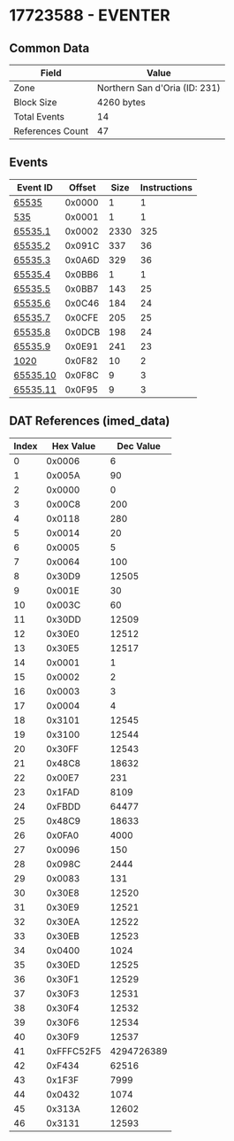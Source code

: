 # 17723588 - EVENTER

## Common Data

| Field            | Value                         |
|------------------|-------------------------------|
| Zone             | Northern San d'Oria (ID: 231) |
| Block Size       | 4260 bytes                    |
| Total Events     | 14                            |
| References Count | 47                            |

## Events

| Event ID                  | Offset   |   Size |   Instructions |
|---------------------------|----------|--------|----------------|
| [65535](./65535.md)       | 0x0000   |      1 |              1 |
| [535](./535.md)           | 0x0001   |      1 |              1 |
| [65535.1](./65535.1.md)   | 0x0002   |   2330 |            325 |
| [65535.2](./65535.2.md)   | 0x091C   |    337 |             36 |
| [65535.3](./65535.3.md)   | 0x0A6D   |    329 |             36 |
| [65535.4](./65535.4.md)   | 0x0BB6   |      1 |              1 |
| [65535.5](./65535.5.md)   | 0x0BB7   |    143 |             25 |
| [65535.6](./65535.6.md)   | 0x0C46   |    184 |             24 |
| [65535.7](./65535.7.md)   | 0x0CFE   |    205 |             25 |
| [65535.8](./65535.8.md)   | 0x0DCB   |    198 |             24 |
| [65535.9](./65535.9.md)   | 0x0E91   |    241 |             23 |
| [1020](./1020.md)         | 0x0F82   |     10 |              2 |
| [65535.10](./65535.10.md) | 0x0F8C   |      9 |              3 |
| [65535.11](./65535.11.md) | 0x0F95   |      9 |              3 |

## DAT References (imed_data)

|   Index | Hex Value   |   Dec Value |
|---------|-------------|-------------|
|       0 | 0x0006      |           6 |
|       1 | 0x005A      |          90 |
|       2 | 0x0000      |           0 |
|       3 | 0x00C8      |         200 |
|       4 | 0x0118      |         280 |
|       5 | 0x0014      |          20 |
|       6 | 0x0005      |           5 |
|       7 | 0x0064      |         100 |
|       8 | 0x30D9      |       12505 |
|       9 | 0x001E      |          30 |
|      10 | 0x003C      |          60 |
|      11 | 0x30DD      |       12509 |
|      12 | 0x30E0      |       12512 |
|      13 | 0x30E5      |       12517 |
|      14 | 0x0001      |           1 |
|      15 | 0x0002      |           2 |
|      16 | 0x0003      |           3 |
|      17 | 0x0004      |           4 |
|      18 | 0x3101      |       12545 |
|      19 | 0x3100      |       12544 |
|      20 | 0x30FF      |       12543 |
|      21 | 0x48C8      |       18632 |
|      22 | 0x00E7      |         231 |
|      23 | 0x1FAD      |        8109 |
|      24 | 0xFBDD      |       64477 |
|      25 | 0x48C9      |       18633 |
|      26 | 0x0FA0      |        4000 |
|      27 | 0x0096      |         150 |
|      28 | 0x098C      |        2444 |
|      29 | 0x0083      |         131 |
|      30 | 0x30E8      |       12520 |
|      31 | 0x30E9      |       12521 |
|      32 | 0x30EA      |       12522 |
|      33 | 0x30EB      |       12523 |
|      34 | 0x0400      |        1024 |
|      35 | 0x30ED      |       12525 |
|      36 | 0x30F1      |       12529 |
|      37 | 0x30F3      |       12531 |
|      38 | 0x30F4      |       12532 |
|      39 | 0x30F6      |       12534 |
|      40 | 0x30F9      |       12537 |
|      41 | 0xFFFC52F5  |  4294726389 |
|      42 | 0xF434      |       62516 |
|      43 | 0x1F3F      |        7999 |
|      44 | 0x0432      |        1074 |
|      45 | 0x313A      |       12602 |
|      46 | 0x3131      |       12593 |
